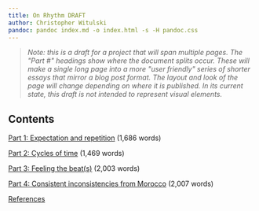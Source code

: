```yaml
---
title: On Rhythm DRAFT
author: Christopher Witulski
pandoc: pandoc index.md -o index.html -s -H pandoc.css
---
```

>*Note: this is a draft for a project that will span multiple pages. The "Part #" headings show where the document splits occur. These will make a single long page into a more "user friendly" series of shorter essays that mirror a blog post format. The layout and look of the page will change depending on where it is published. In its current state, this draft is not intended to represent visual elements.*

## Contents

[Part 1: Expectation and repetition](part1.html) (1,686 words)

[Part 2: Cycles of time](part2.html) (1,469 words)

[Part 3: Feeling the beat(s)](part3.html) (2,003 words)

[Part 4: Consistent inconsistencies from Morocco](part4.html) (2,007 words)

[References](references.html)
